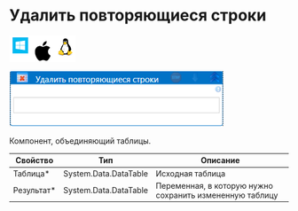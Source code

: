 # Удалить повторяющиеся строки

![](../../../../resources/activities/basic/data/data-tables/image-100-1-1-1-2-83.png)

![](../../../../resources/activities/basic/data/data-tables/удалить-повторяющиеся-строки.png)


Компонент, объединяющий таблицы.

| Свойство             | Тип                   | Описание                                      |
| -------------------- | --------------------- | --------------------------------------------- |
| Таблица\*            | System.Data.DataTable | Исходная таблица                              |
| Результат\*          | System.Data.DataTable | Переменная, в которую нужно сохранить измененную таблицу |

